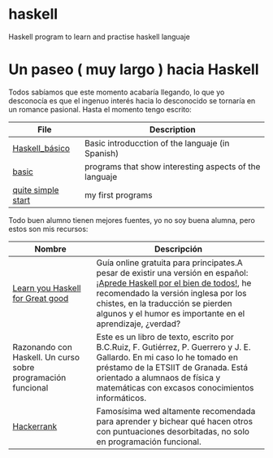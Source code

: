 # haskell
Haskell program to learn and practise haskell languaje



# Un paseo ( muy largo ) hacia Haskell

Todos sabíamos que este momento acabaría llegando, lo que yo desconocía es que el ingenuo interés hacia lo desconocido se tornaría en un romance pasional. 
Hasta el momento tengo escrito:

File | Description  
---	| ---  
[Haskell_básico](./haskell_básico.md)   | Basic introducction of the languaje (in Spanish) 
 [basic](./basic)| programs that show interesting aspects of the languaje
 [quite simple start](./quite_simpe_start) | my first programs   
 



Todo buen alumno tienen mejores fuentes, yo no soy buena alumna, pero estos son mis recursos:  

Nombre    	 			    | Descripción  
---					    | ---  
[Learn you Haskell for Great good](http://learnyouahaskell.com/) | Guía online gratuita para principates.A pesar de existir una versión en español: [¡Aprede Haskell por el bien de todos!](http://aprendehaskell.es/), he recomendado la versión inglesa por los chistes, en la traducción se pierden algunos y el humor es importante en el aprendizaje, ¿verdad?  
Razonando con Haskell. Un curso sobre programación funcional | Este es un libro de texto, escrito por B.C.Ruiz, F. Gutiérrez, P. Guerrero y J. E. Gallardo. En mi caso lo he tomado en préstamo de la ETSIIT de Granada. Está orientado a alumnaos de física y matemáticas con excasos conocimientos informáticos.  
[Hackerrank](https://www.hackerrank.com)    | Famosísima wed altamente recomendada para aprender y bichear qué hacen otros con puntuaciones desorbitadas, no solo en programación funcional.  
